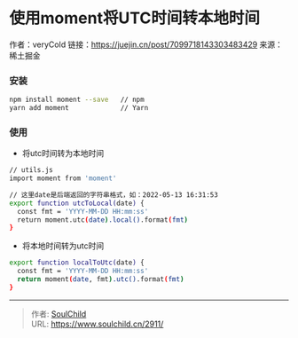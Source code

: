 # 使用moment将UTC时间转本地时间

<!--more-->
作者：veryCold
链接：https://juejin.cn/post/7099718143303483429
来源：稀土掘金


### 安装
```bash
npm install moment --save   // npm
yarn add moment             // Yarn
```


### 使用
- 将utc时间转为本地时间
```bash
// utils.js
import moment from 'moment'
​
// 这里date是后端返回的字符串格式，如：2022-05-13 16:31:53
export function utcToLocal(date) {
  const fmt = 'YYYY-MM-DD HH:mm:ss'
  return moment.utc(date).local().format(fmt)
}
```

- 将本地时间转为utc时间
```bash
export function localToUtc(date) {
  const fmt = 'YYYY-MM-DD HH:mm:ss'
  return moment(date, fmt).utc().format(fmt)
}
```





---

> 作者: [SoulChild](https://www.soulchild.cn)  
> URL: https://www.soulchild.cn/2911/  


